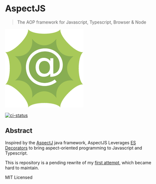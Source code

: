 # AspectJS

> The AOP framework for Javascript, Typescript, Browser & Node

![logo]

[![ci-status]](https://gitlab.com/NicolasThierion/aspectjs-next)

## Abstract

Inspired by the [AspectJ](https://www.eclipse.org/aspectj/) java framework,
AspectJS Leverages [ES Decorators](https://github.com/tc39/proposal-decorators) to bring
aspect-oriented programming to Javascript and Typescript.

This is repository is a pending rewrite of my [first attempt](https://github.com/NicolasThierion/aspectjs), which became hard to maintain.

MIT Licensed

[ci-status]: https://gitlab.com/NicolasThierion/aspectjs-next/badges/master/pipeline.svg
[logo]: .README/aspectjs-256.png
